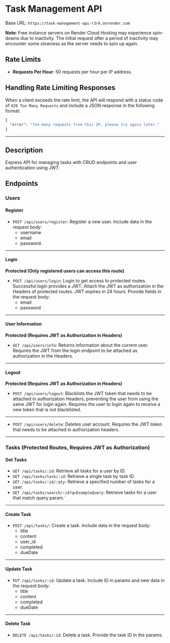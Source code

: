 # Task Management API

Base URL: `https://task-management-api-r3rk.onrender.com`

**Note**: Free instance servers on Render Cloud Hosting may experience spin-downs due to inactivity. The initial request after a period of inactivity may encounter some slowness as the server needs to spin up again.

## Rate Limits

- **Requests Per Hour**: 50 requests per hour per IP address.

## Handling Rate Limiting Responses

When a client exceeds the rate limit, the API will respond with a status code of `429 Too Many Requests` and include a JSON response in the following format:

```json
{
  "error": "Too many requests from this IP, please try again later."
}
```

---

## Description

Express API for managing tasks with CRUD endpoints and user authentication using JWT.

## Endpoints

### Users

#### Register

- `POST /api/users/register`: Register a new user. Include data in the request body:
  - username
  - email
  - password.

---

#### Login

**Protected (Only registered users can access this route)**

- `POST /api/users/login`: Login to get access to protected routes. Successful login provides a JWT. Attach the JWT as authorization in the Headers of protected routes. JWT expires in 24 hours. Provide fields in the request body:
  - email
  - password

---

#### User Information

**Protected (Requires JWT as Authorization in Headers)**

- `GET /api/users/info`: Returns information about the current user. Requires the JWT from the login endpoint to be attached as authorization in the Headers.

---

#### Logout

**Protected (Requires JWT as Authorization in Headers)**

- `POST /api/users/logout`: Blacklists the JWT token that needs to be attached in authorization Headers, preventing the user from using the same JWT for login again. Requires the user to login again to receive a new token that is not blacklisted.

---

- `POST /api/users/delete`: Deletes user account. Requires the JWT token that needs to be attached in authorization headers.

---

### Tasks (Protected Routes, Requires JWT as Authorization)

#### Get Tasks

- `GET /api/tasks/:id`: Retrieve all tasks for a user by ID.
- `GET /api/tasks/task/:id`: Retrieve a single task by task ID.
- `GET /api/tasks/:id/:qty`: Retrieve a specified number of tasks for a user.
- `GET /api/tasks/search/:id?q=ExampleQuery`: Retrieve tasks for a user that match query param.`

---

#### Create Task

- `POST /api/tasks/`: Create a task. Include data in the request body:
  - title
  - content
  - user_id
  - completed
  - dueDate

---

#### Update Task

- `PUT /api/tasks/:id`: Update a task. Include ID in params and new data in the request body:
  - title
  - content
  - completed
  - dueDate

---

#### Delete Task

- `DELETE /api/tasks/:id`: Delete a task. Provide the task ID in the params.
